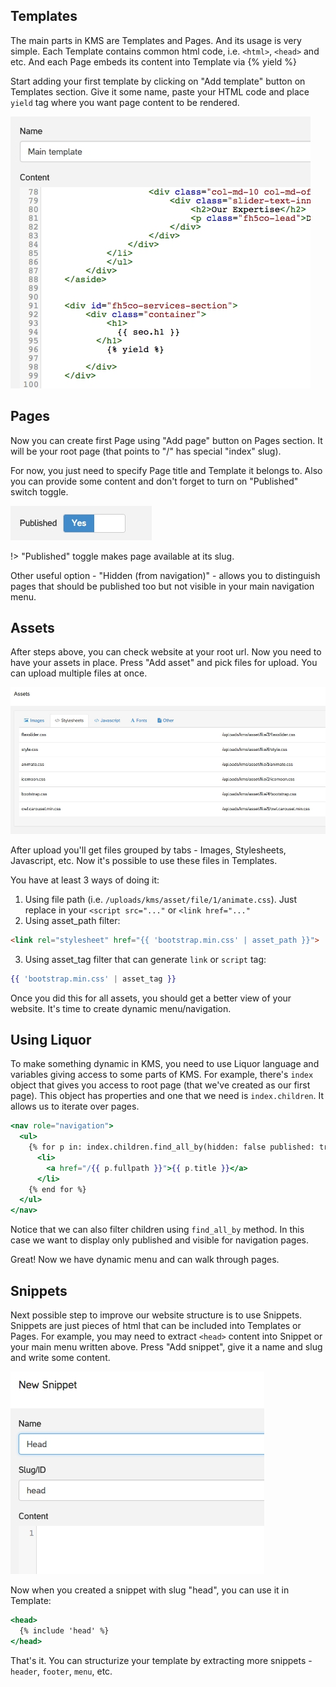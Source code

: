 ## Templates

The main parts in KMS are Templates and Pages. And its usage is very simple.
Each Template contains common html code, i.e. `<html>`, `<head>` and etc. And each Page embeds its content into Template via &#123;% yield %&#125;

Start adding your first template by clicking on "Add template" button on Templates section. Give it some name, paste your HTML code and place `yield` tag where you want page content to be rendered.

![New Template](images/new_template.jpg)

## Pages

Now you can create first Page using "Add page" button on Pages section. It will be your root page (that points to "/" has special "index" slug).

For now, you just need to specify Page title and Template it belongs to. Also you can provide some content and don't forget to turn on "Published" switch toggle.

![Published](images/published.jpg)

!> "Published" toggle makes page available at its slug.

Other useful option - "Hidden (from navigation)" - allows you to distinguish pages that should be published too but not visible in your main navigation menu.

## Assets

After steps above, you can check website at your root url. Now you need to have your assets in place. Press "Add asset" and pick files for upload. You can upload multiple files at once.

![Assets](images/assets.jpg)

After upload you'll get files grouped by tabs - Images, Stylesheets, Javascript, etc. Now it's possible to use these files in Templates.

You have at least 3 ways of doing it:

1. Using file path (i.e. `/uploads/kms/asset/file/1/animate.css`). Just replace in your `<script src="..."` or `<link href="..."`
2. Using asset_path filter:

  ```html
  <link rel="stylesheet" href="{{ 'bootstrap.min.css' | asset_path }}">
  ```

3. Using asset_tag filter that can generate `link` or `script` tag:
  ```handlebars
  {{ 'bootstrap.min.css' | asset_tag }}
  ```

Once you did this for all assets, you should get a better view of your website. It's time to create dynamic menu/navigation.

## Using Liquor

To make something dynamic in KMS, you need to use Liquor language and variables giving access to some parts of KMS. For example, there's `index` object that gives you access to root page (that we've created as our first page). This object has properties and one that we need is `index.children`. It allows us to iterate over pages.

  ```handlebars
  <nav role="navigation">
    <ul>
      {% for p in: index.children.find_all_by(hidden: false published: true) do: %}
        <li>
          <a href="/{{ p.fullpath }}">{{ p.title }}</a>
        </li>
      {% end for %}
    </ul>
  </nav>
  ```

Notice that we can also filter children using `find_all_by` method. In this case we want to display only published and visible for navigation pages.

Great! Now we have dynamic menu and can walk through pages.

## Snippets

Next possible step to improve our website structure is to use Snippets. Snippets are just pieces of html that can be included into Templates or Pages. For example, you may need to extract `<head>` content into Snippet or your main menu written above. Press "Add snippet", give it a name and slug and write some content.

![New Snippet](images/snippet.jpg)

Now when you created a snippet with slug "head", you can use it in Template:
```handlebars
<head>
  {% include 'head' %}
</head>
```

That's it. You can structurize your template by extracting more snippets - `header`, `footer`, `menu`, etc.
